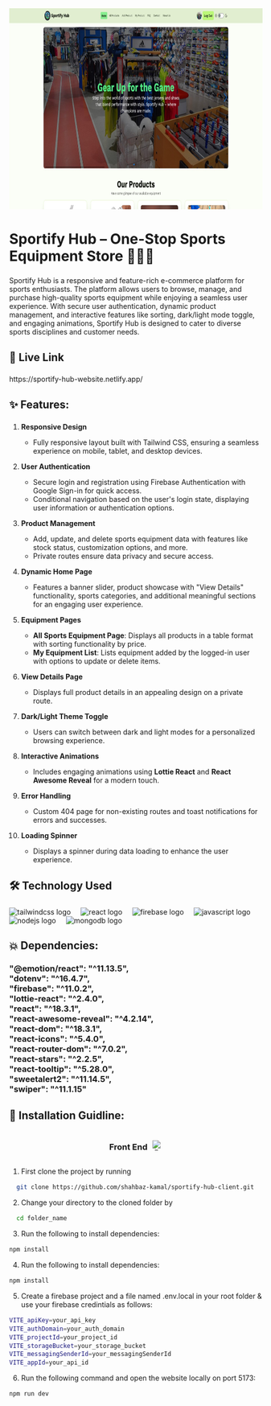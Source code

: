 <div align="center">
  <img height="400" src="https://raw.githubusercontent.com/shahbaz-kamal/sportify-hub-client/refs/heads/main/src/assets/github_banner.jpg"  />
</div>

###

<h1 align="left">Sportify Hub – One-Stop Sports Equipment Store 🤾🏼‍♂️</h1>

###

<p align="left">Sportify Hub is a responsive and feature-rich e-commerce platform for sports enthusiasts. The platform allows users to browse, manage, and purchase high-quality sports equipment while enjoying a seamless user experience. With secure user authentication, dynamic product management, and interactive features like sorting, dark/light mode toggle, and engaging animations, Sportify Hub is designed to cater to diverse sports disciplines and customer needs.</p>

###

## 🔗 Live Link

<!-- <h3 align="left"></h3> -->

###

<p align="left">https://sportify-hub-website.netlify.app/</p>

###

## ✨ Features:

###

1. **Responsive Design**

   - Fully responsive layout built with Tailwind CSS, ensuring a seamless experience on mobile, tablet, and desktop devices.

2. **User Authentication**

   - Secure login and registration using Firebase Authentication with Google Sign-in for quick access.
   - Conditional navigation based on the user's login state, displaying user information or authentication options.

3. **Product Management**

   - Add, update, and delete sports equipment data with features like stock status, customization options, and more.
   - Private routes ensure data privacy and secure access.

4. **Dynamic Home Page**

   - Features a banner slider, product showcase with "View Details" functionality, sports categories, and additional meaningful sections for an engaging user experience.

5. **Equipment Pages**

   - **All Sports Equipment Page**: Displays all products in a table format with sorting functionality by price.
   - **My Equipment List**: Lists equipment added by the logged-in user with options to update or delete items.

6. **View Details Page**

   - Displays full product details in an appealing design on a private route.

7. **Dark/Light Theme Toggle**

   - Users can switch between dark and light modes for a personalized browsing experience.

8. **Interactive Animations**

   - Includes engaging animations using **Lottie React** and **React Awesome Reveal** for a modern touch.

9. **Error Handling**

   - Custom 404 page for non-existing routes and toast notifications for errors and successes.

10. **Loading Spinner**
    - Displays a spinner during data loading to enhance the user experience.

###

## 🛠 Technology Used

###

 <div align="left">
  <img src="https://cdn.simpleicons.org/tailwindcss/06B6D4" height="40" alt="tailwindcss logo"  />
  <img width="12" />
  <img src="https://cdn.jsdelivr.net/gh/devicons/devicon/icons/react/react-original.svg" height="40" alt="react logo"  />
  <img width="12" />
  <img src="https://cdn.jsdelivr.net/gh/devicons/devicon/icons/firebase/firebase-plain.svg" height="40" alt="firebase logo"  />
  <img width="12" />
  <img src="https://cdn.jsdelivr.net/gh/devicons/devicon/icons/javascript/javascript-original.svg" height="40" alt="javascript logo"  />
  <img width="12" />
  <img src="https://cdn.jsdelivr.net/gh/devicons/devicon/icons/nodejs/nodejs-original.svg" height="40" alt="nodejs logo"  />
  <img width="12" />
  <img src="https://cdn.jsdelivr.net/gh/devicons/devicon/icons/mongodb/mongodb-original.svg" height="40" alt="mongodb logo"  />
</div>

###

## 💥 Dependencies:

<!-- <h3 align="left"></h3> -->

###

<h3 align="left">"@emotion/react": "^11.13.5",<br>    "dotenv": "^16.4.7",<br>    "firebase": "^11.0.2",<br>    "lottie-react": "^2.4.0",<br>    "react": "^18.3.1",<br>    "react-awesome-reveal": "^4.2.14",<br>    "react-dom": "^18.3.1",<br>    "react-icons": "^5.4.0",<br>    "react-router-dom": "^7.0.2",<br>    "react-stars": "^2.2.5",<br>    "react-tooltip": "^5.28.0",<br>    "sweetalert2": "^11.14.5",<br>    "swiper": "^11.1.15"</h3>

###

## 🔧 Installation Guidline:

<div align="center" style="display: flex; align-items: center; justify-content: center; gap: 10px;">
  <h3>Front End</h3>
  <img src="https://cdn-icons-png.flaticon.com/128/1055/1055666.png" alt="Front End Icon" width="20" height="20" />
</div>


1. First clone the project by running

```bash
  git clone https://github.com/shahbaz-kamal/sportify-hub-client.git
```

2. Change your directory to the cloned folder by

```bash
  cd folder_name
```

3. Run the following to install dependencies:

```bash
npm install
```

4. Run the following to install dependencies:

```bash
npm install
```

5. Create a firebase project and a file named .env.local in your root folder & use your firebase credintials as follows:

```bash
VITE_apiKey=your_api_key
VITE_authDomain=your_auth_domain
VITE_projectId=your_project_id
VITE_storageBucket=your_storage_bucket
VITE_messagingSenderId=your_messagingSenderId
VITE_appId=your_api_id
```

6. Run the following command and open the website locally on port 5173:

```bash
npm run dev
```

###

